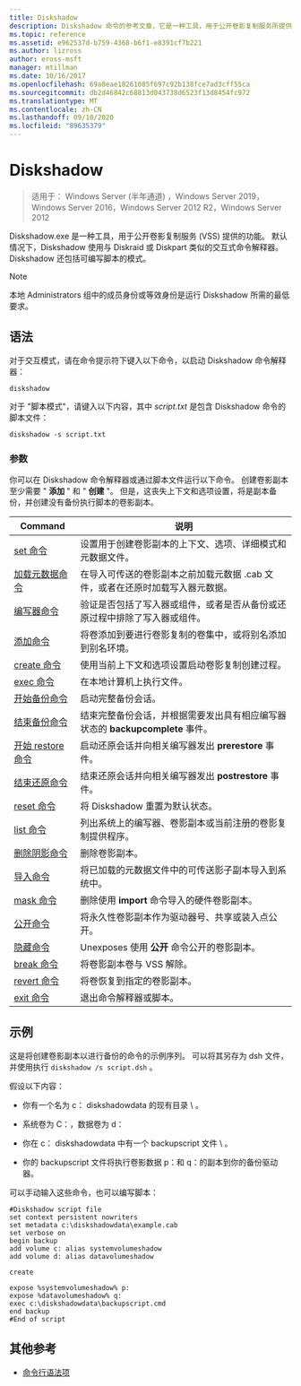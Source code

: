 ```yaml
---
title: Diskshadow
description: Diskshadow 命令的参考文章，它是一种工具，用于公开卷影复制服务所提供的功能 (VSS) 。
ms.topic: reference
ms.assetid: e962537d-b759-4368-b6f1-e8391cf7b221
ms.author: lizross
author: eross-msft
manager: mtillman
ms.date: 10/16/2017
ms.openlocfilehash: 69a8eae18261085f697c92b138fce7ad3cff55ca
ms.sourcegitcommit: db2d46842c68813d043738d6523f13d8454fc972
ms.translationtype: MT
ms.contentlocale: zh-CN
ms.lasthandoff: 09/10/2020
ms.locfileid: "89635379"
---
```

# <a name="diskshadow"></a>Diskshadow

> 适用于： Windows Server (半年通道) ，Windows Server 2019，Windows Server 2016，Windows Server 2012 R2，Windows Server 2012

Diskshadow.exe 是一种工具，用于公开卷影复制服务 (VSS) 提供的功能。 默认情况下，Diskshadow 使用与 Diskraid 或 Diskpart 类似的交互式命令解释器。 Diskshadow 还包括可编写脚本的模式。

> [!NOTE]
> 本地 Administrators 组中的成员身份或等效身份是运行 Diskshadow 所需的最低要求。

## <a name="syntax"></a>语法

对于交互模式，请在命令提示符下键入以下命令，以启动 Diskshadow 命令解释器：

```
diskshadow
```

对于 "脚本模式"，请键入以下内容，其中 *script.txt* 是包含 Diskshadow 命令的脚本文件：

```
diskshadow -s script.txt
```

### <a name="parameters"></a>参数

你可以在 Diskshadow 命令解释器或通过脚本文件运行以下命令。 创建卷影副本至少需要 " **添加** " 和 " **创建** "。 但是，这丧失上下文和选项设置，将是副本备份，并创建没有备份执行脚本的卷影副本。

| Command | 说明 |
| --------- | ----------- |
| [set 命令](set_2.md) | 设置用于创建卷影副本的上下文、选项、详细模式和元数据文件。 |
| [加载元数据命令](load-metadata.md) | 在导入可传送的卷影副本之前加载元数据 .cab 文件，或者在还原时加载写入器元数据。 |
| [编写器命令](writer.md) | 验证是否包括了写入器或组件，或者是否从备份或还原过程中排除了写入器或组件。 |
| [添加命令](add.md) | 将卷添加到要进行卷影复制的卷集中，或将别名添加到别名环境。 |
| [create 命令](create.md) | 使用当前上下文和选项设置启动卷影复制创建过程。 |
| [exec 命令](exec.md) | 在本地计算机上执行文件。 |
| [开始备份命令](begin-backup.md) | 启动完整备份会话。 |
| [结束备份命令](end-backup.md) | 结束完整备份会话，并根据需要发出具有相应编写器状态的 **backupcomplete** 事件。 |
| [开始 restore 命令](begin-restore.md) | 启动还原会话并向相关编写器发出 **prerestore** 事件。 |
| [结束还原命令](end-restore.md) | 结束还原会话并向相关编写器发出 **postrestore** 事件。 |
| [reset 命令](reset.md) | 将 Diskshadow 重置为默认状态。 |
| [list 命令](list.md) | 列出系统上的编写器、卷影副本或当前注册的卷影复制提供程序。 |
| [删除阴影命令](delete-shadows.md) | 删除卷影副本。 |
| [导入命令](import.md) | 将已加载的元数据文件中的可传送影子副本导入到系统中。 |
| [mask 命令](mask.md) | 删除使用 **import** 命令导入的硬件卷影副本。 |
| [公开命令](expose.md) | 将永久性卷影副本作为驱动器号、共享或装入点公开。 |
| [隐藏命令](unexpose.md) | Unexposes 使用 **公开** 命令公开的卷影副本。 |
| [break 命令](break_2.md) | 将卷影副本卷与 VSS 解除。 |
| [revert 命令](revert.md) | 将卷恢复到指定的卷影副本。 |
| [exit 命令](exit.md) | 退出命令解释器或脚本。 |

## <a name="examples"></a>示例

这是将创建卷影副本以进行备份的命令的示例序列。 可以将其另存为 dsh 文件，并使用执行 `diskshadow /s script.dsh` 。

假设以下内容：

- 你有一个名为 c： diskshadowdata 的现有目录 \\ 。

- 系统卷为 C：，数据卷为 d：

- 你在 c： diskshadowdata 中有一个 backupscript 文件 \\ 。

- 你的 backupscript 文件将执行卷影数据 p：和 q：的副本到你的备份驱动器。

可以手动输入这些命令，也可以编写脚本：

```
#Diskshadow script file
set context persistent nowriters
set metadata c:\diskshadowdata\example.cab
set verbose on
begin backup
add volume c: alias systemvolumeshadow
add volume d: alias datavolumeshadow

create

expose %systemvolumeshadow% p:
expose %datavolumeshadow% q:
exec c:\diskshadowdata\backupscript.cmd
end backup
#End of script
```

## <a name="additional-references"></a>其他参考

- [命令行语法项](command-line-syntax-key.md)
